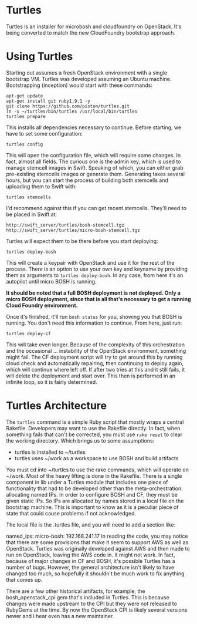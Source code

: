 Turtles
=======

Turtles is an installer for microbosh and cloudfoundry on OpenStack.
It's being converted to match the new CloudFoundry bootstrap approach.

Using Turtles
=============

Starting out assumes a fresh OpenStack environment with a single bootstrap VM. Turtles was
developed assuming an Ubuntu machine. Bootstrapping (inception) would start with these commands:

	apt-get update
	apt-get install git ruby1.9.1 -y
	git clone https://github.com/piston/turtles.git
	ln -s ~/turtles/bin/turtles /usr/local/bin/turtles
	turtles prepare

This installs all dependencies necessary to continue. Before starting, we have to set some
configuration:

	turtles config

This will open the configuration file, which will require some changes. In fact, almost all fields.
The curious one is the admin key, which is used to manage stemcell images in Swift. Speaking of which,
you can either grab pre-existing stemcells images or generate them. Generating takes several hours, but
you can start the process of building both stemcells and uploading them to Swift with:

	turtles stemcells

I'd recommend against this if you can get recent stemcells. They'll need to be placed in Swift at:

	http://swift_server/turtles/bosh-stemcell.tgz
	http://swift_server/turtles/micro-bosh-stemcell.tgz

Turtles will expect them to be there before you start deploying:

	turtles deploy-bosh

This will create a keypair with OpenStack and use it for the rest of the process. There is an option
to use your own key and keyname by providing them as arguments to `turtles deploy-bosh`. In any case,
from here it's an autopilot until micro BOSH is running. 

**It should be noted that a full BOSH deployment is not deployed. Only a micro BOSH deployment, since that
is all that's necessary to get a running Cloud Foundry environment.**

Once it's finished, it'll run `bosh status` for you, showing you that BOSH is running. You don't need
this information to continue. From here, just run:

	turtles deploy-cf

This will take even longer. Because of the complexity of this orchestration and the occasional ... instability
of the OpenStack environment, something might fail. The CF deployment script will try to get around this by
running cloud check and automatically repairing, then continuing to deploy again, which will continue where left
off. If after two tries at this and it still fails, it will delete the deployment and start over. This then is
performed in an infinite loop, so it is fairly determined.

Turtles Architecture
====================
The `turtles` command is a simple Ruby script that mostly wraps a central Rakefile. Developers may want to 
use the Rakefile directly. In fact, when something fails that can't be corrected, you must use `rake reset`
to clear the working directory. Which brings us to some assumptions:

 * turtles is installed to ~/turtles
 * turtles uses ~/work as a workspace to use BOSH and build artifacts

You must cd into ~/turtles to use the rake commands, which will operate on ~/work. Most of the heavy lifting
is done in the Rakefile. There is a single component in lib under a Turtles module that includes one piece of
functionality that had to be developed other than the meta-orchestration: allocating named IPs. In order to
configure BOSH and CF, they must be given static IPs. So IPs are allocated by names stored in a local file
on the bootstrap machine. This is important to know as it is a peculiar piece of state that could cause 
problems if not acknowledged. 

The local file is the .turtles file, and you will need to add a section like:

named_ips:
  micro-bosh: 192.168.241.17
In reading the code, you may notice that there are some provisions that make it seem to support AWS as well
as OpenStack. Turtles was originally developed against AWS and then made to run on OpenStack, leaving the AWS
code in. It might not work. In fact, because of major changes in CF and BOSH, it's possible Turtles has a number
of bugs. However, the general architecture isn't likely to have changed too much, so hopefully it shouldn't be much 
work to fix anything that comes up.

There are a few other historical artifacts, for example, the bosh_openstack_cpi gem that's included in Turtles.
This is because changes were made upstream to the CPI but they were not released to RubyGems at the time. By now
the OpenStack CPI is likely several versions newer and I hear even has a new maintainer. 
